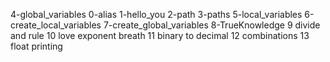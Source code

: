 4-global_variables
0-alias
1-hello_you
2-path
3-paths
5-local_variables
6-create_local_variables
7-create_global_variables
8-TrueKnowledge
9 divide and rule 
10 love exponent breath
11 binary to decimal
12 combinations
13 float printing   
